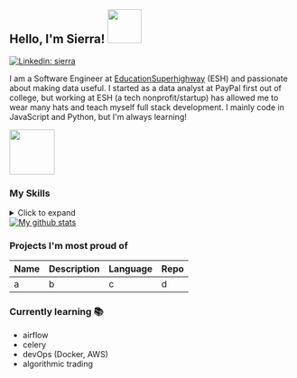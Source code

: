 ## Hello, I'm Sierra! <img src='https://media.giphy.com/media/7uhrpnv9mibtyFHR0l/giphy.gif' height='60px' />

[![Linkedin: sierra](https://img.shields.io/badge/-sierra-blue?style=flat-square&logo=Linkedin&logoColor=white&link=https://www.linkedin.com/in/scostanza/)](https://www.linkedin.com/in/scostanza/)

I am a Software Engineer at [EducationSuperhighway](https://www.educationsuperhighway.org/) (ESH) and passionate about making data useful. I started as a data analyst at PayPal first out of college, but working at ESH (a tech nonprofit/startup) has allowed me to wear many hats and teach myself full stack development. I mainly code in JavaScript and Python, but I'm always learning!

<img src='https://media.giphy.com/media/MXoyvLVaXqYbi6KUhu/giphy.gif' height='80px' />

### My Skills
<details>
  <summary>Click to expand</summary>
 
#### Web technologies
* Javascript ⭐⭐⭐⭐
* HTML, CSS ⭐⭐
* React ⭐⭐⭐
* Redux ⭐⭐
* Node.js ⭐⭐⭐⭐
* Express.js ⭐⭐⭐
#### DevOps
* AWS (S3, Lambda, Cloudformation) ⭐⭐
* Heroku ⭐⭐⭐
* CircleCI ⭐⭐⭐
* Docker ⭐⭐
#### Data engineering
* Python ⭐⭐⭐⭐
* Bash / shell scripting ⭐⭐
* AWS (EC2, ECS, RDS) ⭐
#### Analytics and data visualization
* Machine Learning (supervised classification, not deep learning)
* Hypothesis testing
* R
* d3.js
* Tableau

</details>

<a href="https://github.com/anuraghazra/github-readme-stats">
  <img align="center" src="https://github-readme-stats.anuraghazra1.vercel.app/api?username=sierra073&count_private=true&show_icons=true&line_height=27&include_all_commits=true&hide=issues,contribs,prs,stars" alt="My github stats" />
</a>  

### Projects I'm most proud of
| Name            | Description                                                         | Language      | Repo                                                      |
| --------------- | ------------------------------------------------------------------- | ------------- | ------------------------------------------------------ |
|     a   |                     b              |       c       |   d

### Currently learning 📚
* airflow
* celery
* devOps (Docker, AWS)
* algorithmic trading
